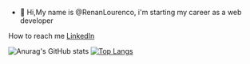 - 👋 Hi,My name is @RenanLourenco, i'm starting my career as a web developer

How to reach me [LinkedIn](https://www.linkedin.com/in/renan-de-melo-lourenço-963434200/) 

![Anurag's GitHub stats](https://github-readme-stats.vercel.app/api?username=RenanLourenco&theme=dark&show_icons=true) [![Top Langs](https://github-readme-stats.vercel.app/api/top-langs/?username=RenanLourenco&layout=compact)](https://github.com/anuraghazra/github-readme-stats)

